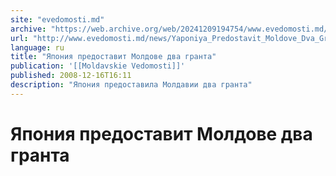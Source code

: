```yaml
---
site: "evedomosti.md"
archive: "https://web.archive.org/web/20241209194754/www.evedomosti.md/news/Yaponiya_Predostavit_Moldove_Dva_Granta"
url: "http://www.evedomosti.md/news/Yaponiya_Predostavit_Moldove_Dva_Granta"
language: ru
title: "Япония предоставит Молдове два гранта"
publication: '[[Moldavskie Vedomosti]]'
published: 2008-12-16T16:11
description: "Япония предоставила Молдавии два гранта"
---
```


# Япония предоставит Молдове два гранта

